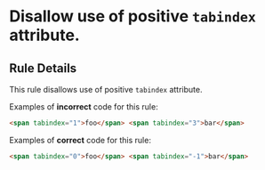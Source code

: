 # Disallow use of positive `tabindex` attribute.

## Rule Details

This rule disallows use of positive `tabindex` attribute.

Examples of **incorrect** code for this rule:

```html
<span tabindex="1">foo</span> <span tabindex="3">bar</span>
```

Examples of **correct** code for this rule:

```html
<span tabindex="0">foo</span> <span tabindex="-1">bar</span>
```
